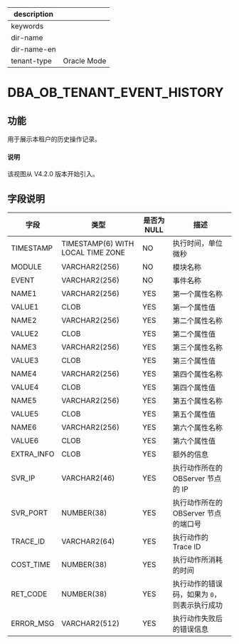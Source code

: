 |description||
|---|---|
|keywords||
|dir-name||
|dir-name-en||
|tenant-type|Oracle Mode|

# DBA_OB_TENANT_EVENT_HISTORY

## 功能

用于展示本租户的历史操作记录。

<main id="notice" type='explain'>
<h4>说明</h4>
<p>该视图从 V4.2.0 版本开始引入。</p>
</main>

## 字段说明

| 字段        | 类型         | 是否为 NULL | 描述                                       |
|------------|--------------|-------------|-------------------------------------------|
| TIMESTAMP  | TIMESTAMP(6) WITH LOCAL TIME ZONE | NO          | 执行时间，单位微秒 |
| MODULE     | VARCHAR2(256)| NO          | 模块名称    |
| EVENT      | VARCHAR2(256)| NO          | 事件名称   |
| NAME1      | VARCHAR2(256)| YES         | 第一个属性名称   |
| VALUE1     | CLOB         | YES         | 第一个属性值   |
| NAME2      | VARCHAR2(256)| YES         | 第二个属性名称  |
| VALUE2     | CLOB         | YES         | 第二个属性值  |
| NAME3      | VARCHAR2(256)| YES         | 第三个属性名称 |
| VALUE3     | CLOB         | YES         | 第三个属性值  |
| NAME4      | VARCHAR2(256)| YES         | 第四个属性名称   |
| VALUE4     | CLOB         | YES         | 第四个属性值   |
| NAME5      | VARCHAR2(256)| YES         | 第五个属性名称  |
| VALUE5     | CLOB         | YES         | 第五个属性值   |
| NAME6      | VARCHAR2(256)| YES         | 第六个属性名称   |
| VALUE6     | CLOB         | YES         | 第六个属性值    |
| EXTRA_INFO | CLOB         | YES         | 额外的信息    |
| SVR_IP     | VARCHAR2(46) | YES         | 执行动作所在的 OBServer 节点的 IP   |
| SVR_PORT   | NUMBER(38)   | YES         | 执行动作所在的 OBServer 节点的端口号     |
| TRACE_ID   | VARCHAR2(64) | YES         | 执行动作的 Trace ID    |
| COST_TIME  | NUMBER(38)   | YES         | 执行动作所消耗的时间    |
| RET_CODE   | NUMBER(38)   | YES         | 执行动作的错误码，如果为 `0`，则表示执行成功   |
| ERROR_MSG  | VARCHAR2(512)| YES         | 执行动作失败后的错误信息    |
